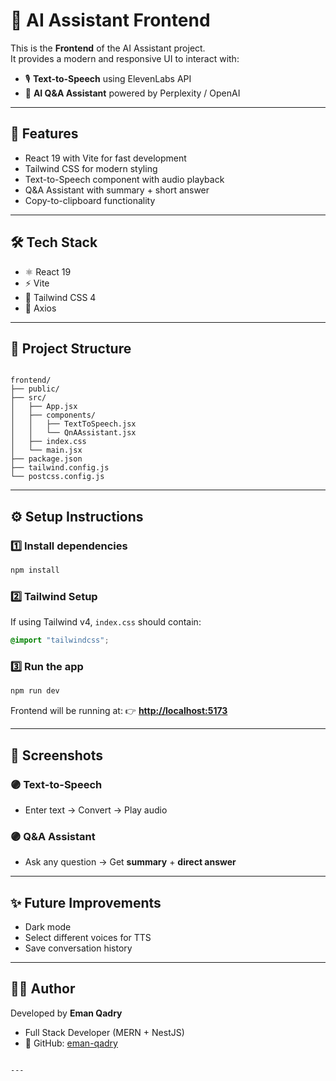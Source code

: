 
# 🧠 AI Assistant Frontend

This is the **Frontend** of the AI Assistant project.  
It provides a modern and responsive UI to interact with:
- 🎙️ **Text-to-Speech** using ElevenLabs API  
- 🤖 **AI Q&A Assistant** powered by Perplexity / OpenAI  

---

## 🚀 Features
- React 19 with Vite for fast development  
- Tailwind CSS for modern styling  
- Text-to-Speech component with audio playback  
- Q&A Assistant with summary + short answer  
- Copy-to-clipboard functionality  

---

## 🛠️ Tech Stack
- ⚛️ React 19
- ⚡ Vite
- 🎨 Tailwind CSS 4
- 🔗 Axios

---

## 📂 Project Structure
```

frontend/
├── public/
├── src/
│   ├── App.jsx
│   ├── components/
│   │   ├── TextToSpeech.jsx
│   │   └── QnAAssistant.jsx
│   ├── index.css
│   └── main.jsx
├── package.json
├── tailwind.config.js
└── postcss.config.js

````

---

## ⚙️ Setup Instructions

### 1️⃣ Install dependencies
```bash
npm install
````

### 2️⃣ Tailwind Setup

If using Tailwind v4, `index.css` should contain:

```css
@import "tailwindcss";
```

### 3️⃣ Run the app

```bash
npm run dev
```

Frontend will be running at:
👉 **[http://localhost:5173](http://localhost:5173)**

---

## 📸 Screenshots

### 🟣 Text-to-Speech

* Enter text → Convert → Play audio

### 🟣 Q\&A Assistant

* Ask any question → Get **summary** + **direct answer**

---

## ✨ Future Improvements

* Dark mode
* Select different voices for TTS
* Save conversation history

---

## 👩‍💻 Author

Developed by **Eman Qadry**

* Full Stack Developer (MERN + NestJS)
* 💼 GitHub: [eman-qadry](https://github.com/eman-qadry)

```

---


```
